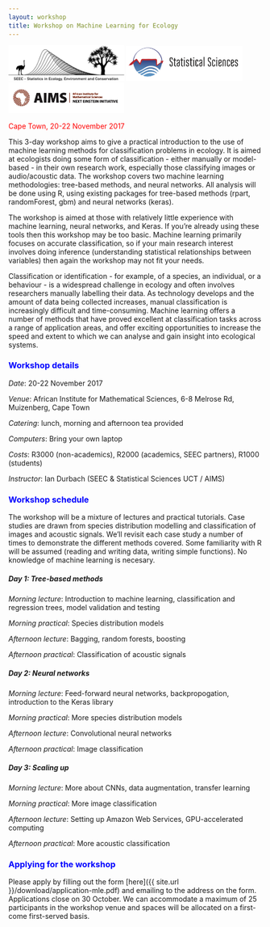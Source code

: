 ```yaml
---
layout: workshop
title: Workshop on Machine Learning for Ecology  
---
```


<img src="/images/seec.png" alt="Drawing" style="width: 230px;"/>
<img src="/images/statsci.png" alt="Drawing" style="width: 230px;"/>
<img src="/images/aims.png" alt="Drawing" style="width: 230px;"/>

<font color="red">Cape Town, 20-22 November 2017</font>

This 3-day workshop aims to give a practical introduction to the use of machine learning methods for classification problems in ecology. It is aimed at ecologists doing some form of classification - either manually or model-based - in their own research work, especially those classifying images or audio/acoustic data. The workshop covers two machine learning methodologies: tree-based methods, and neural networks. All analysis will be done using R, using existing packages for tree-based methods (rpart, randomForest, gbm) and neural networks (keras). 

The workshop is aimed at those with relatively little experience with machine learning, neural networks, and Keras. If you’re already using these tools then this workshop may be too basic. Machine learning primarily focuses on accurate classification, so if your main research interest involves doing inference (understanding statistical relationships between variables) then again the workshop may not fit your needs.

Classification or identification - for example, of a species, an individual, or a behaviour - is a widespread challenge in ecology and often involves researchers manually labelling their data. As technology develops and the amount of data being collected increases, manual classification is increasingly difficult and time-consuming. Machine learning offers a number of methods that have proved excellent at classification tasks across a range of application areas, and offer exciting opportunities to increase the speed and extent to which we can analyse and gain insight into ecological systems. 

### <font color="blue">Workshop details</font>  

*Date*: 20-22 November 2017

*Venue*: African Institute for Mathematical Sciences, 6-8 Melrose Rd, Muizenberg, Cape Town

*Catering*: lunch, morning and afternoon tea provided

*Computers*: Bring your own laptop

*Costs*: R3000 (non-academics), R2000 (academics, SEEC partners), R1000 (students)

*Instructor*: Ian Durbach (SEEC & Statistical Sciences UCT / AIMS)

### <font color="blue">Workshop schedule</font> 

The workshop will be a mixture of lectures and practical tutorials. Case studies are drawn from species distribution modelling and classification of images and acoustic signals. We’ll revisit each case study a number of times to demonstrate the different methods covered. Some familiarity with R will be assumed (reading and writing data, writing simple functions). No knowledge of machine learning is necesary. 

##### Day 1: Tree-based methods

*Morning lecture*: Introduction to machine learning, classification and regression trees, model validation and testing

*Morning practical*: Species distribution models

*Afternoon lecture*: Bagging, random forests, boosting

*Afternoon practical*: Classification of acoustic signals

##### Day 2: Neural networks

*Morning lecture*: Feed-forward neural networks, backpropogation, introduction to the Keras library

*Morning practical*: More species distribution models

*Afternoon lecture*: Convolutional neural networks

*Afternoon practical*: Image classification

##### Day 3: Scaling up

*Morning lecture*: More about CNNs, data augmentation, transfer learning

*Morning practical*: More image classification

*Afternoon lecture*: Setting up Amazon Web Services, GPU-accelerated computing

*Afternoon practical*: More acoustic classification

### <font color="blue">Applying for the workshop</font>

Please apply by filling out the form [here]({{ site.url }}/download/application-mle.pdf) and emailing to the address on the form. Applications close on 30 October. We can accommodate a maximum of 25 participants in the workshop venue and spaces will be allocated on a first-come first-served basis.
